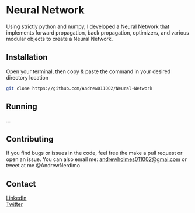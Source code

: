 # Neural Network

Using strictly python and numpy, I developed a Neural Network that implements forward propagation, back propagation, optimizers, and various modular objects to create a Neural Network. 

## Installation

Open your terminal, then copy & paste the command in your desired directory location

```bash
git clone https://github.com/Andrew011002/Neural-Network
```

## Running
...

## Contributing
If you find bugs or issues in the code, feel free the make a pull request or open an issue. You can also email me: andrewholmes011002@gmai.com or tweet at me @AndrewNerdimo

## Contact
[LinkedIn](https://www.linkedin.com/in/andrewmicholmes/) <br />
[Twitter](https://twitter.com/AndrewNerdimo)
